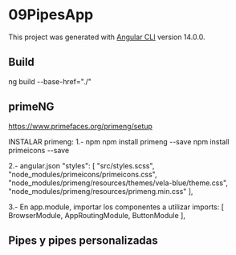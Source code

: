 # 09PipesApp

This project was generated with [Angular CLI](https://github.com/angular/angular-cli) version 14.0.0.
## Build 
ng build --base-href="./"

## primeNG
https://www.primefaces.org/primeng/setup

 INSTALAR primeng:
 1.- npm
npm install primeng --save
npm install primeicons --save

2.-  angular.json
"styles": [
              "src/styles.scss",
              "node_modules/primeicons/primeicons.css",
              "node_modules/primeng/resources/themes/vela-blue/theme.css",
              "node_modules/primeng/resources/primeng.min.css"
            ],

3.- En app.module, importar los componentes a utilizar
  imports: [
    BrowserModule,
    AppRoutingModule,
    ButtonModule
  ],

  ## Pipes y pipes personalizadas 
